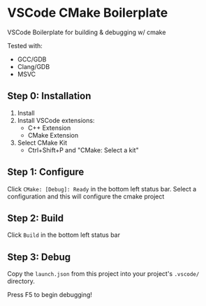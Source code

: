 # VSCode CMake Boilerplate
VSCode Boilerplate for building &amp; debugging w/ cmake

Tested with:
- GCC/GDB
- Clang/GDB
- MSVC

## Step 0: Installation

1. Install 
2. Install VSCode extensions:
	- C++ Extension
	- CMake Extension
3. Select CMake Kit
   - Ctrl+Shift+P and "CMake: Select a kit"

## Step 1: Configure

Click `CMake: [Debug]: Ready` in the bottom left status bar. Select a configuration and this will configure the cmake project

## Step 2: Build

Click `Build` in the bottom left status bar

## Step 3: Debug

Copy the `launch.json` from this project into your project's `.vscode/` directory.

Press F5 to begin debugging!
